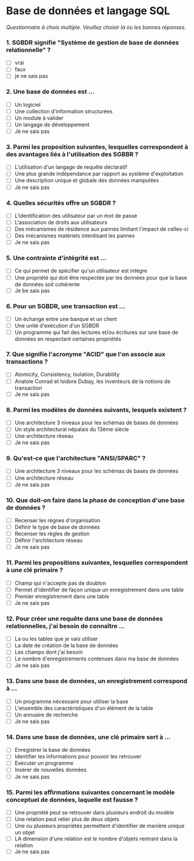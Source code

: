 # Base de données et langage SQL

*Questionnaire à choix multiple. Veuillez choisir la ou les bonnes réponses.*

### 1. SGBDR signifie "Système de gestion de base de données relationnelle" ?
- [ ] vrai
- [ ] faux
- [ ] je ne sais pas

### 2. Une base de données est ...
- [ ] Un logiciel
- [ ] Une collection d'information structurées
- [ ] Un module à valider
- [ ] Un langage de développement
- [ ] Je ne sais pas

### 3. Parmi les proposition suivantes, lesquelles correspondent à des avantages liés à l'utilisation des SGBBR ?
- [ ] L'utilisation d'un langage de requête déclaratif
- [ ] Une plus grande indépendance par rapport au système d'exploitation
- [ ] Une description unique et globale des données manipulées
- [ ] Je ne sais pas

### 4. Quelles sécurités offre un SGBDR ?
- [ ] L'identification des utilisateur par un mot de passe
- [ ] L'association de droits aux utilisateurs
- [ ] Des mécanismes de résidence aux pannes limitant l'impact de celles-ci
- [ ] Des mécanismes matériels interdisant les pannes 
- [ ] Je ne sais pas

### 5. Une contrainte d'intégrité est ...
- [ ] Ce qui permet de spécifier qu'un utilisateur est intègre
- [ ] Une propriété qui doit être respectée  par les données pour que la base de données soit cohérente
- [ ] Je be sais pas

### 6. Pour un SGBDR, une transaction est ...
- [ ] Un échange entre une banque et un client
- [ ] Une unité d'exécution d'un SGBDR
- [ ] Un programme qui fait des lectures et/ou écritures sur une base de données en respectant certaines propriétés

### 7. Que signifie l'acronyme "ACID" que l'on associe aux transactions ?
- [ ] Atomicity, Consistency, Isolation, Durability
- [ ] Anatole Conrad et Isidore Dubay, les inventeurs de la notions de transaction
- [ ] Je ne sais pas

### 8. Parmi les modèles de données suivants, lesquels existent ?
- [ ] Une architecture 3 niveaux pour les schémas de bases de données
- [ ] Un style architectural népalais du 13ème siècle
- [ ] Une architecture réseau
- [ ] Je ne sais pas

### 9. Qu'est-ce que l'architecture "ANSI/SPARC" ?
- [ ] Une architecture 3 niveaux pour les schémas de bases de données
- [ ] Une architecture réseau 
- [ ] Je ne sais pas

### 10. Que doit-on faire dans la phase de conception d'une base de données ?
- [ ] Recenser les règnes d'organisation
- [ ] Définir le type de base de données
- [ ] Recenser les règles de gestion
- [ ] Définir l'architecture réseau
- [ ] Je ne sais pas

### 11. Parmi les propositions suivantes, lesquelles correspondent à une clé primaire ?
- [ ] Champ qui n'accepte pas de doublon
- [ ] Permet d'identifier de façon unique un enregistrement dans une table
- [ ] Premier enregistrement dans une table
- [ ] Je ne sais pas

### 12. Pour créer une requête dans une base de données relationnelles, j'ai besoin de connaître ...
- [ ] La ou les tables que je vais utiliser
- [ ] La date de création de la base de données
- [ ] Les champs dont j'ai besoin
- [ ] Le nombre d'enregistrements contenues dans ma base de données
- [ ] Je ne sais pas

### 13. Dans une base de données, un enregistrement correspond à ...
- [ ] Un programme nécessaire pour utiliser la base
- [ ] L'ensemble des caractéristiques d'un élément de la table
- [ ] Un annuaire de recherche
- [ ] Je ne sais pas

### 14. Dans une base de données, une clé primaire sert à ...
- [ ] Enregistrer la base de données 
- [ ] Identifier les informations pour pouvoir les retrouver 
- [ ] Exécuter un programme
- [ ] Insérer de nouvelles données
- [ ] Je ne sais pas

### 15. Parmi les affirmations suivantes concernant le modèle conceptuel de données, laquelle est fausse ?
- [ ] Une propriété peut se retrouver dans plusieurs endroit du modèle 
- [ ] Une relation peut relier plus de deux objets
- [ ] Une ou plusieurs propriétés permettent d'identifier de manière unique un objet
- [ ] LA dimension d'une relation est le nombre d'objets rentrant dans la relation
- [ ] Je ne sais pas
